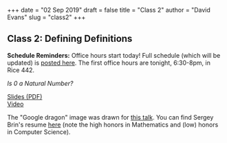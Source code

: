 +++
date = "02 Sep 2019"
draft = false
title = "Class 2"
author = "David Evans"
slug = "class2"
+++


## Class 2: Defining Definitions

**Schedule Reminders:** Office hours start today! Full schedule (which will be updated) is [posted here](/schedule). The first office hours are tonight, 6:30-8pm, in Rice 442.

_Is 0 a Natural Number?_

[Slides (PDF)](https://www.dropbox.com/s/y7levyehurel93v/class2-share.pdf?dl=0)  
[Video](https://uva.hosted.panopto.com/Panopto/Pages/Viewer.aspx?id=7b40a101-3c1d-4e10-8e94-aabc0141338d)

The "Google dragon" image was drawn for [this
talk](https://jeffersonswheel.org/google-federated-privacy-2019-the-dragon-in-the-room/). You
can find Sergey Brin's resume
[here](http://infolab.stanford.edu/~sergey/resume.html) (note the high
honors in Mathematics and (low) honors in Computer Science).

